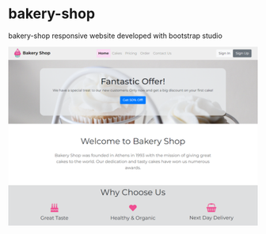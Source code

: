 # bakery-shop
bakery-shop responsive website developed with bootstrap studio

![Alt text](https://github.com/kontelk/bakery-shop/blob/main/website-preview.png "website-preview")
